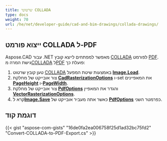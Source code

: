 ```yaml
---
title: שרטוטי COLLADA
type: docs
weight: 70
url: /he/net/developer-guide/cad-and-bim-drawings/collada-drawings/
---
```


## **ייצוא פורמט COLLADA ל-PDF**

Aspose.CAD עבור .NET מאפשר למפתחים לייצא קובץ [COLLADA](https://docs.fileformat.com/3d/dae/) לפורמט [PDF](https://docs.fileformat.com/pdf/). גישת המרה מ[COLLADA](https://docs.fileformat.com/3d/dae/) ל[PDF](https://docs.fileformat.com/pdf/) פועלת כך:

1. טען קובץ שרטוט [COLLADA](https://docs.fileformat.com/3d/dae/) באמצעות שיטת המפעל [**Image.Load**](https://reference.aspose.com/cad/net/aspose.cad.image/load/methods/2).
1. צור אובייקט של מחלקת [**CadRasterizationOptions**](https://reference.aspose.com/cad/net/aspose.cad.imageoptions/cadrasterizationoptions) ו-set את המאפיינים [**PageHeight**](https://reference.aspose.com/cad/net/aspose.cad.imageoptions/vectorrasterizationoptions/properties/pageheight) ו-[**PageWidth**](https://reference.aspose.com/cad/net/aspose.cad.imageoptions/vectorrasterizationoptions/properties/pagewidth).
1. צור אובייקט של מחלקת [**PdfOptions**](https://reference.aspose.com/cad/net/aspose.cad.imageoptions/pdfoptions) והגדר את המאפיין [**VectorRasterizationOptions**](https://reference.aspose.com/cad/net/aspose.cad.imageoptions/vectorrasterizationoptions).
1. קרא ל[**Image.Save**](https://reference.aspose.com/cad/net/aspose.cad/image/methods/save/index) כאשר אתה מעביר אובייקט של [**PdfOptions**](https://reference.aspose.com/cad/net/aspose.cad.imageoptions/pdfoptions) כפרמטר השני.

## דוגמת קוד

{{< gist "aspose-com-gists" "16de0fa2ea006758f25d1ad32bc75fd2" "Convert-COLLADA-to-PDF-Export.cs" >}}
